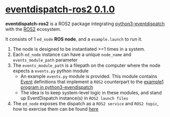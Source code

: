 # [eventdispatch-ros2 0.1.0](https://github.com/cyan-at/eventdispatch)

**eventdispatch-ros2** is a ROS2 package integrating [python3-eventdispatch](https://eventdispatch.readthedocs.io/en/latest/) with the [ROS2](https://docs.ros.org/en/foxy/index.html) ecosystem.

It consists of 1 `ed_node` **ROS node**, and a `example.launch` to run it.

1. The node is designed to be instantiated >=1 times in a system.
2. Each `ed_node` instance can have a unique `node_name` and `events_module_path` parameter
3. The `events_module_path` is a filepath on the computer where the node expects a `events.py` python module
    * An example `events.py` module is provided. This module contains [Event](https://eventdispatch.readthedocs.io/en/latest/classes/#event) definitions that implement a `ROS2` counterpart to the [example1 program in python3-evendispatch](https://github.com/cyan-at/eventdispatch/blob/main/python3/eventdispatch/eventdispatch/example1.py)
    * The idea is to keep system-level logic in these modules, and stand up EventDispatch instance(s) in `ROS2 launch files`
4. The `ed_node` exposes the dispatch as a `ROS2 service` and `ROS2 topic`, how to exercise them can be found [here](https://github.com/cyan-at/eventdispatch?tab=readme-ov-file#ros2)
